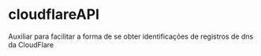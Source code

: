 # cloudflareAPI
Auxiliar para facilitar a forma de se obter identificações de registros de dns da CloudFlare
